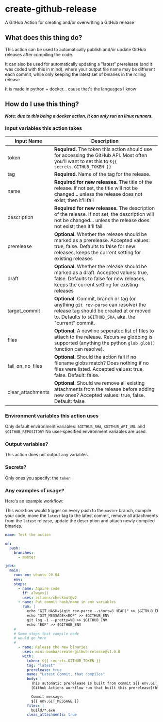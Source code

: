 # create-github-release
A GitHub Action for creating and/or overwriting a GitHub release

## What does this thing do?
This action can be used to automatically publish and/or update GitHub releases after 
compiling the code.

It can also be used for automatically updating a "latest" prerelease (and it was coded 
with this in mind), where your output file name may be different each commit, while only
keeping the latest set of binaries in the rolling release

It is made in python + docker... cause that's the languages I know

## How do I use this thing?

***Note: due to this being a docker action, it can only run on linux runners.***

### Input variables this action takes

Input Name | Description
-----------|------------
token | **Required.** The token this action should use for accessing the GitHub API. Most often you'll want to set this to `${{ secrets.GITHUB_TOKEN }}`
tag | **Required.** Name of the tag for the release.
name | **Required for new releases.** The title of the release. If not set, the title will not be changed... unless the release does not exist; then it'll fail
description | **Required for new releases.** The description of the release. If not set, the description will not be changed... unless the release does not exist; then it'll fail
prerelease | **Optional.** Whether the release should be marked as a prerelease. Accepted values: true, false. Defaults to false for new releases, keeps the current setting for existing releases
draft | **Optional.** Whether the release should be marked as a draft. Accepted values: true, false. Defaults to false for new releases, keeps the current setting for existing releases
target_commit | **Optional.** Commit, branch or tag (or anything `git rev-parse` can resolve) the release tag should be created at or moved to. Defaults to `$GITHUB_SHA`, aka. the "current" commit.
files | **Optional.** A newline seperated list of files to attach to the release. Recursive globbing is supported (anything the python `glob.glob()` function can resolve).
fail_on_no_files | **Optional.** Should the action fail if no filename globs match? Does nothing if no files were listed. Accepted values: true, false. Default: false.
clear_attachments | **Optional.** Should we remove all existing attachments from the release before adding new ones? Accepted values: true, false. Default: false.

### Environment variables this action uses
Only default environment variables: `$GITHUB_SHA`, `$GITHUB_API_URL` and `$GITHUB_REPOSITORY`
No user-specified environment variables are used.

### Output variables?
This action does not output any variables.

### Secrets?
Only ones you specify: the `token`

### Any examples of usage?
Here's an example workflow:

This workflow would trigger on every push to the `master` branch, compile your code, 
move the `latest` tag to the latest commit, remove all attachments from the `latest` release, update the description 
and attach newly compiled binaries. 
```yaml
name: Test the action

on:
  push:
    branches:
      - master

jobs:
  main:
    runs-on: ubuntu-20.04
    env:
    steps:
      - name: Aquire code
        if: always()
        uses: actions/checkout@v2
      - name: Put commit hash/name in env variables
        run: |
          echo "GIT_HASH=$(git rev-parse --short=8 HEAD)" >> $GITHUB_ENV
          echo "GIT_MESSAGE<<EOF" >> $GITHUB_ENV
          git log -1 --pretty=%B >> $GITHUB_ENV
          echo "EOF" >> $GITHUB_ENV
    #
    # Some steps that compile code
    # would go here
    #
      - name: Release the new binaries
        uses: mini-bomba/create-github-release@v1.0.0
        with:
          token: ${{ secrets.GITHUB_TOKEN }}
          tag: "latest"
          prerelease: true
          name: "Latest Commit, that compiles"
          body: |
            This automatic prerelease is built from commit ${{ env.GIT_HASH }} and was triggered by @${{ github.actor }}
            [Github Actions workflow run that built this prerelease](https://github.com/${{ github.repository }}/actions/runs/${{ github.run_id }})

            Commit message:
            ${{ env.GIT_MESSAGE }}
          files: |
            build/*.exe
          clear_attachments: true
```

